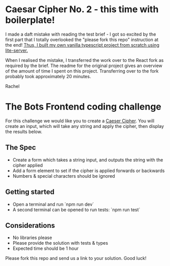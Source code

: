 # Caesar Cipher No. 2 - this time with boilerplate!

I made a daft mistake with reading the test brief - I got so excited by the first part that I totally overlooked the "please fork this repo" instruction at the end! [Thus, I built my own vanilla typescript project from scratch using lite-server.](https://github.com/NuclearError/caesar-cipher)

When I realised the mistake, I transferred the work over to the React fork as required by the brief. The readme for the original project gives an overview of the amount of time I spent on this project. Transferring over to the fork probably took approximately 20 minutes.

Rachel


# The Bots Frontend coding challenge

For this challenge we would like you to create a [Caeser Cipher](https://en.wikipedia.org/wiki/Caesar_cipher). You will create an input, which will take any string and apply the cipher, then display the results below.

## The Spec

- Create a form which takes a string input, and outputs the string with the cipher applied
- Add a form element to set if the cipher is applied forwards or backwards
- Numbers & special characters should be ignored

## Getting started

- Open a terminal and run \`npm run dev\`
- A second terminal can be opened to run tests: \`npm run test\`

## Considerations

- No libraries please
- Please provide the solution with tests & types
- Expected time should be 1 hour

Please fork this repo and send us a link to your solution. Good luck!
